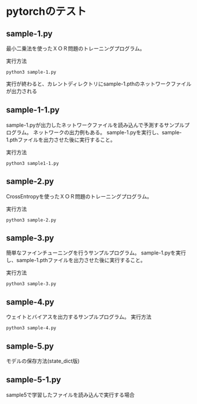 # pytorchのテスト

## sample-1.py
最小二乗法を使ったＸＯＲ問題のトレーニングプログラム。

実行方法

```
python3 sample-1.py
```

実行が終わると、カレントディレクトリにsample-1.pthのネットワークファイル
が出力される

## sample-1-1.py
sample-1.pyが出力したネットワークファイルを読み込んで予測するサンプルプログラム。
ネットワークの出力例もある。
sample-1.pyを実行し、sample-1.pthファイルを出力させた後に実行すること。

実行方法

```
python3 sample1-1.py
```

## sample-2.py
CrossEntropyを使ったＸＯＲ問題のトレーニングプログラム。

実行方法

```
python3 sample-2.py
```

## sample-3.py
簡単なファインチューニングを行うサンプルプログラム。
sample-1.pyを実行し、sample-1.pthファイルを出力させた後に実行すること。

実行方法

```
python3 sample-3.py
```

## sample-4.py
ウェイトとバイアスを出力するサンプルプログラム。
実行方法

```
python3 sample-4.py
```


## sample-5.py
モデルの保存方法(state_dict版)

## sample-5-1.py
sample5で学習したファイルを読み込んで実行する場合
